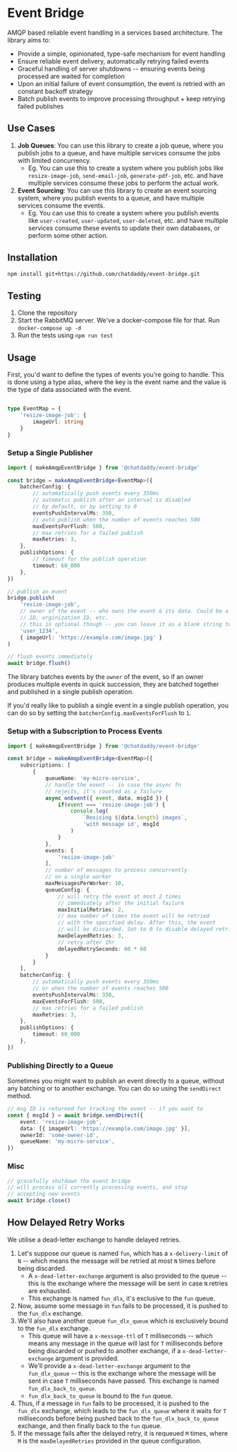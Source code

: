 # Event Bridge

AMQP based reliable event handling in a services based architecture. The library aims to:
- Provide a simple, opinionated, type-safe mechanism for event handling
- Ensure reliable event delivery, automatically retrying failed events
- Graceful handling of server shutdowns -- ensuring events being processed are waited for completion
- Upon an initial failure of event consumption, the event is retried with an constant backoff strategy
- Batch publish events to improve processing throughput + keep retrying failed publishes

## Use Cases

1. **Job Queues**: You can use this library to create a job queue, where you publish jobs to a queue, and have multiple services consume the jobs with limited concurrency.
	- Eg. You can use this to create a system where you publish jobs like `resize-image-job`, `send-email-job`, `generate-pdf-job`, etc. and have multiple services consume these jobs to perform the actual work.
2. **Event Sourcing**: You can use this library to create an event sourcing system, where you publish events to a queue, and have multiple services consume the events.
	- Eg. You can use this to create a system where you publish events like `user-created`, `user-updated`, `user-deleted`, etc. and have multiple services consume these events to update their own databases, or perform some other action.

## Installation

```bash
npm install git+https://github.com/chatdaddy/event-bridge.git
```

## Testing

1. Clone the repository
2. Start the RabbitMQ server. We've a docker-compose file for that. Run `docker-compose up -d`
3. Run the tests using `npm run test`

## Usage

First, you'd want to define the types of events you're going to handle. This is done using a type alias, where the key is the event name and the value is the type of data associated with the event.

``` ts

type EventMap = {
	'resize-image-job': {
		imageUrl: string
	}
}

```

### Setup a Single Publisher

``` ts
import { makeAmqpEventBridge } from '@chatdaddy/event-bridge'

const bridge = makeAmqpEventBridge<EventMap>({
	batcherConfig: {
		// automatically push events every 350ms
		// automatic publish after an interval is disabled
		// by default, or by setting to 0
		eventsPushIntervalMs: 350,
		// auto publish when the number of events reaches 500
		maxEventsForFlush: 500,
		// max retries for a failed publish
		maxRetries: 3,
	},
	publishOptions: {
		// timeout for the publish operation
		timeout: 60_000
	},
})

// publish an event
bridge.publish(
	'resize-image-job',
	// owner of the event -- who owns the event & its data. Could be a user
	// ID, orginization ID, etc.
	// this is optional though -- you can leave it as a blank string too
	'user_1234',
	{ imageUrl: 'https://example.com/image.jpg' }
)

// flush events immediately
await bridge.flush()
```

The library batches events by the `owner` of the event, so if an owner produces multiple events in quick succession, they are batched together and published in a single publish operation.

If you'd really like to publish a single event in a single publish operation, you can do so by setting the `batcherConfig.maxEventsForFlush` to `1`.

### Setup with a Subscription to Process Events

``` ts
import { makeAmqpEventBridge } from '@chatdaddy/event-bridge'

const bridge = makeAmqpEventBridge<EventMap>({
	subscriptions: [
		{
			queueName: 'my-micro-service',
			// handle the event -- in case the async fn
			// rejects, it's counted as a failure
			async onEvent({ event, data, msgId }) {
				if(event === 'resize-image-job') {
					console.log(
						`Resising ${data.length} images`,
						'with message id', msgId
					)
				}
			},
			events: [
				'resize-image-job'
			],
			// number of messages to process concurrently
			// on a single worker
			maxMessagesPerWorker: 10,
			queueConfig: {
				// will retry the event at most 2 times
				// immediately after the initial failure
				maxInitialRetries: 2,
				// max number of times the event will be retried
				// with the specified delay. After this, the event
				// will be discarded. Set to 0 to disable delayed retries.
				maxDelayedRetries: 3,
				// retry after 1hr
				delayedRetrySeconds: 60 * 60
			}
		}
	],
	batcherConfig: {
		// automatically push events every 350ms
		// or when the number of events reaches 500
		eventsPushIntervalMs: 350,
		maxEventsForFlush: 500,
		// max retries for a failed publish
		maxRetries: 3,
	},
	publishOptions: {
		timeout: 60_000
	},
})
```

### Publishing Directly to a Queue

Sometimes you might want to publish an event directly to a queue, without any batching or to another exchange. You can do so using the `sendDirect` method.

``` ts
// msg ID is returned for tracking the event -- if you want to
const { msgId } = await bridge.sendDirect({
	event: 'resize-image-job',
	data: [{ imageUrl: 'https://example.com/image.jpg' }],
	ownerId: 'some-owner-id',
	queueName: 'my-micro-service',
})
```

### Misc

``` ts
// gracefully shutdown the event bridge
// will process all currently processing events, and stop
// accepting new events
await bridge.close()
```

## How Delayed Retry Works

We utilise a dead-letter exchange to handle delayed retries.
1. Let's suppose our queue is named `fun`, which has a `x-delivery-limit` of `N` -- which means the message will be retried at most `N` times before being discarded.
	- A `x-dead-letter-exchange` argument is also provided to the queue -- this is the exchange where the message will be sent in case `N` retries are exhausted. 
	- This exchange is named `fun_dlx`, it's exclusive to the `fun` queue.
2. Now, assume some message in `fun` fails to be processed, it is pushed to the `fun_dlx` exchange.
3. We'll also have another queue `fun_dlx_queue` which is exclusively bound to the `fun_dlx` exchange.
	- This queue will have a `x-message-ttl` of `T` milliseconds -- which means any message in the queue will last for `T` milliseconds before being discarded or pushed to another exchange, if a `x-dead-letter-exchange` argument is provided.
	- We'll provide a `x-dead-letter-exchange` argument to the `fun_dlx_queue` -- this is the exchange where the message will be sent in case `T` milliseconds have passed. This exchange is named `fun_dlx_back_to_queue`.
	- `fun_dlx_back_to_queue` is bound to the `fun` queue.
4. Thus, if a message in `fun` fails to be processed, it is pushed to the `fun_dlx` exchange, which leads to the `fun_dlx_queue` where it waits for `T` milliseconds before being pushed back to the `fun_dlx_back_to_queue` exchange, and then finally back to the `fun` queue.
5. If the message fails after the delayed retry, it is requeued `M` times, where `M` is the `maxDelayedRetries` provided in the queue configuration.